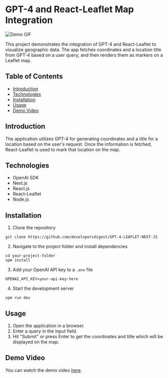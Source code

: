 # GPT-4 and React-Leaflet Map Integration

![Demo GIF](readme-gif.gif)

This project demonstrates the integration of GPT-4 and React-Leaflet to visualize geographic data. The app fetches coordinates and a location title from GPT-4 based on a user query, and then renders them as markers on a Leaflet map.

## Table of Contents
- [Introduction](#introduction)
- [Technologies](#technologies)
- [Installation](#installation)
- [Usage](#usage)
- [Demo Video](#demo-video)

## Introduction
The application utilizes GPT-4 for generating coordinates and a title for a location based on the user's request. Once the information is fetched, React-Leaflet is used to mark that location on the map.

## Technologies
- OpenAI SDK
- Next.js
- React.js
- React-Leaflet
- Node.js

## Installation
1. Clone the repository
```
git clone https://github.com/developersdigest/GPT-4-LEAFLET-NEXT-JS
```
2. Navigate to the project folder and install dependencies
```
cd your-project-folder
npm install
```
3. Add your OpenAI API key to a `.env` file
```
OPENAI_API_KEY=your-api-key-here
```
4. Start the development server
```
npm run dev
```

## Usage
1. Open the application in a browser.
2. Enter a query in the input field.
3. Hit "Submit" or press Enter to get the coordinates and title which will be displayed on the map.

## Demo Video
You can watch the demo video [here](https://youtu.be/xVkbdegieBg).
